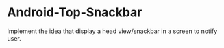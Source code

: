 # Android-Top-Snackbar
Implement the idea that display a head view/snackbar in a screen to notify user.
